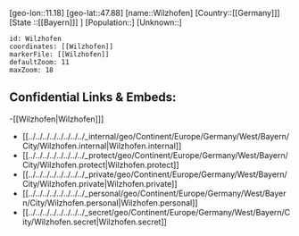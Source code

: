 ﻿---
location: [47.88,11.18]
mapzoom: [7,12] 
mapmarker: city 
type: City
tags:
- geo/City


SpocWebEntityId: 35630
isDeleted: false
confidential: public

---
[geo-lon::11.18]
[geo-lat::47.88]
[name::Wilzhofen]
[Country::[[Germany]]]
[State ::[[Bayern]]] ]
[Population::]
[Unknown::]


```leaflet
id: Wilzhofen
coordinates: [[Wilzhofen]]
markerFile: [[Wilzhofen]]
defaultZoom: 11 
maxZoom: 18
```


## Confidential Links & Embeds: 
-[[Wilzhofen|Wilzhofen]]] 
- [[../../../../../../../../_internal/geo/Continent/Europe/Germany/West/Bayern/City/Wilzhofen.internal|Wilzhofen.internal]] 
- [[../../../../../../../../_protect/geo/Continent/Europe/Germany/West/Bayern/City/Wilzhofen.protect|Wilzhofen.protect]] 
- [[../../../../../../../../_private/geo/Continent/Europe/Germany/West/Bayern/City/Wilzhofen.private|Wilzhofen.private]] 
- [[../../../../../../../../_personal/geo/Continent/Europe/Germany/West/Bayern/City/Wilzhofen.personal|Wilzhofen.personal]] 
- [[../../../../../../../../_secret/geo/Continent/Europe/Germany/West/Bayern/City/Wilzhofen.secret|Wilzhofen.secret]] 
